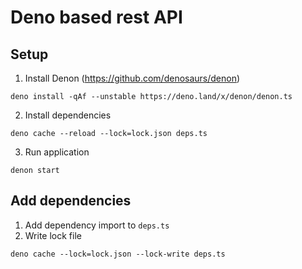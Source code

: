 # Deno based rest API
## Setup
1. Install Denon (https://github.com/denosaurs/denon)
```
deno install -qAf --unstable https://deno.land/x/denon/denon.ts
```
2. Install dependencies
```
deno cache --reload --lock=lock.json deps.ts
```
3. Run application
```
denon start
```

## Add dependencies
1. Add dependency import to `deps.ts`
2. Write lock file
```
deno cache --lock=lock.json --lock-write deps.ts
```